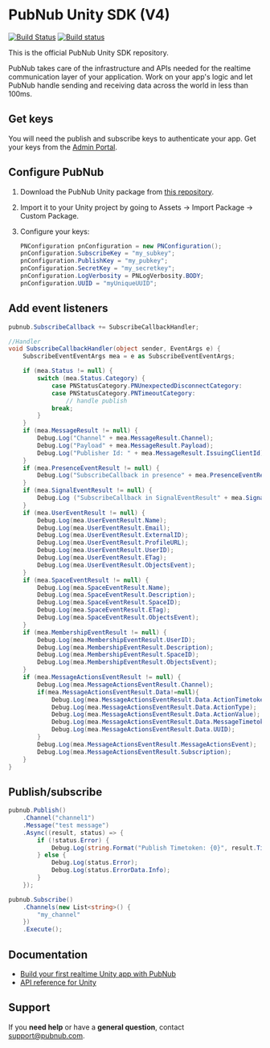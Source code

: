 # PubNub Unity SDK (V4)

[![Build Status](https://travis-ci.com/pubnub/unity.svg?branch=master)](https://travis-ci.com/pubnub/unity) [![Build status](https://ci.appveyor.com/api/projects/status/1p3494pnt6rgqdsm/branch/master?svg=true)](https://ci.appveyor.com/project/PubNub/unity)

This is the official PubNub Unity SDK repository.

PubNub takes care of the infrastructure and APIs needed for the realtime communication layer of your application. Work on your app's logic and let PubNub handle sending and receiving data across the world in less than 100ms.

## Get keys

You will need the publish and subscribe keys to authenticate your app. Get your keys from the [Admin Portal](https://dashboard.pubnub.com/login).

## Configure PubNub

1. Download the PubNub Unity package from [this repository](https://github.com/pubnub/unity/releases/download/v7.0.0/PubNub.unitypackage).

2. Import it to your Unity project by going to Assets -> Import Package -> Custom Package.

3. Configure your keys:

    ```csharp
    PNConfiguration pnConfiguration = new PNConfiguration();
    pnConfiguration.SubscribeKey = "my_subkey";
    pnConfiguration.PublishKey = "my_pubkey";
    pnConfiguration.SecretKey = "my_secretkey";
    pnConfiguration.LogVerbosity = PNLogVerbosity.BODY;
    pnConfiguration.UUID = "myUniqueUUID"; 
    ```

## Add event listeners

```csharp
pubnub.SubscribeCallback += SubscribeCallbackHandler;

//Handler
void SubscribeCallbackHandler(object sender, EventArgs e) {
	SubscribeEventEventArgs mea = e as SubscribeEventEventArgs;

	if (mea.Status != null) {
		switch (mea.Status.Category) {
			case PNStatusCategory.PNUnexpectedDisconnectCategory:
			case PNStatusCategory.PNTimeoutCategory:
				// handle publish
			break;
		}
	}
	if (mea.MessageResult != null) {
		Debug.Log("Channel" + mea.MessageResult.Channel);
		Debug.Log("Payload" + mea.MessageResult.Payload);
		Debug.Log("Publisher Id: " + mea.MessageResult.IssuingClientId);
	}
	if (mea.PresenceEventResult != null) {
		Debug.Log("SubscribeCallback in presence" + mea.PresenceEventResult.Channel + mea.PresenceEventResult.Occupancy + mea.PresenceEventResult.Event);
	}
	if (mea.SignalEventResult != null) {					
		Debug.Log ("SubscribeCallback in SignalEventResult" + mea.SignalEventResult.Channel + mea.SignalEventResult.Payload);
	}
	if (mea.UserEventResult != null) {					
		Debug.Log(mea.UserEventResult.Name);
		Debug.Log(mea.UserEventResult.Email);
		Debug.Log(mea.UserEventResult.ExternalID);
		Debug.Log(mea.UserEventResult.ProfileURL);
		Debug.Log(mea.UserEventResult.UserID);
		Debug.Log(mea.UserEventResult.ETag);
		Debug.Log(mea.UserEventResult.ObjectsEvent);
	}
	if (mea.SpaceEventResult != null) {					
		Debug.Log(mea.SpaceEventResult.Name);
		Debug.Log(mea.SpaceEventResult.Description);
		Debug.Log(mea.SpaceEventResult.SpaceID);
		Debug.Log(mea.SpaceEventResult.ETag);
		Debug.Log(mea.SpaceEventResult.ObjectsEvent);
	} 
	if (mea.MembershipEventResult != null) {					
		Debug.Log(mea.MembershipEventResult.UserID);
		Debug.Log(mea.MembershipEventResult.Description);
		Debug.Log(mea.MembershipEventResult.SpaceID);
		Debug.Log(mea.MembershipEventResult.ObjectsEvent);
	}
	if (mea.MessageActionsEventResult != null) {					
		Debug.Log(mea.MessageActionsEventResult.Channel);
		if(mea.MessageActionsEventResult.Data!=null){
			Debug.Log(mea.MessageActionsEventResult.Data.ActionTimetoken);
			Debug.Log(mea.MessageActionsEventResult.Data.ActionType);
			Debug.Log(mea.MessageActionsEventResult.Data.ActionValue);
			Debug.Log(mea.MessageActionsEventResult.Data.MessageTimetoken);
			Debug.Log(mea.MessageActionsEventResult.Data.UUID);
		}
		Debug.Log(mea.MessageActionsEventResult.MessageActionsEvent);
		Debug.Log(mea.MessageActionsEventResult.Subscription);
	}
}
```

## Publish/subscribe

```csharp
pubnub.Publish()
	.Channel("channel1")
	.Message("test message")
	.Async((result, status) => {    
		if (!status.Error) {
			Debug.Log(string.Format("Publish Timetoken: {0}", result.Timetoken));
		} else {
			Debug.Log(status.Error);
			Debug.Log(status.ErrorData.Info);
		}
	});

pubnub.Subscribe()
    .Channels(new List<string>() {
        "my_channel"
    })
    .Execute();
```

## Documentation

* [Build your first realtime Unity app with PubNub](https://www.pubnub.com/docs/platform/quickstarts/unity)
* [API reference for Unity](https://www.pubnub.com/docs/unity3d-c-sharp/pubnub-c-sharp-sdk)

## Support

If you **need help** or have a **general question**, contact support@pubnub.com.
